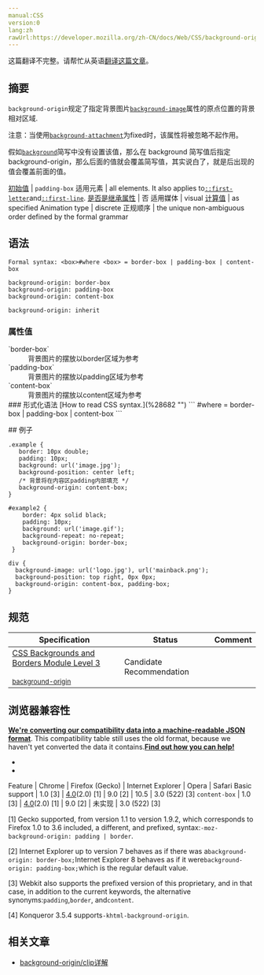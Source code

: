 ```yaml
---
manual:CSS
version:0
lang:zh
rawUrl:https://developer.mozilla.org/zh-CN/docs/Web/CSS/background-origin
---
```




这篇翻译不完整。请帮忙从英语[翻译这篇文章](%28681 "")。





## 摘要<a name="摘要"></a>


`background-origin`规定了指定背景图片[`background-image`](%27810 "CSS background-image 属性用于为一个元素设置一个或者多个背景图像。图像在绘制时，以z方向堆叠的方式进行。先指定的图像会在之后指定的图像上面绘制。因此指定的第一个图像最接近用户。")属性的原点位置的背景相对区域.



注意：当使用[`background-attachment`](%27806 "如果指定了 background-image ，那么 background-attachment 决定背景是在视口中固定的还是随包含它的区块滚动的。")为fixed时，该属性将被忽略不起作用。

假如[`background`](%147 "background 是CSS简写属性，用来集中设置各种背景属性。background 可以用来设置一个或多个属性:background-color, background-image, background-position, background-repeat, background-size, background-attachment。")简写中没有设置该值，那么在 background 简写值后指定background-origin，那么后面的值就会覆盖简写值，其实说白了，就是后出现的值会覆盖前面的值。

[初始值](%28302 "") | `padding-box` 
适用元素 | all elements. It also applies to[`::first-letter`](%27929 "CSS 伪元素 ::first-letter会选中某 block-level element（块级元素）第一行的第一个字母，并且文字所处的行之前没有其他内容（如图片和内联的表格） 。")and[`::first-line`](%27930 "::first-line CSS pseudo-element （CSS伪元素）在某 block-level element （块级元素）的第一行应用样式。第一行的长度取决于很多因素，包括元素宽度，文档宽度和文本的文字大小。"). 
[是否是继承属性](%28299 "") | 否 
适用媒体 | visual 
[计算值](%28304 "") | as specified 
Animation type | discrete 
正规顺序 | the unique non-ambiguous order defined by the formal grammar 


## 语法<a name="语法"></a>

```
Formal syntax: <box>#where <box> = border-box | padding-box | content-box
```

```
background-origin: border-box
background-origin: padding-box
background-origin: content-box

background-origin: inherit
```

### 属性值<a name="属性值"></a>
<dl><dt id=''>`border-box`</dt><dd>背景图片的摆放以border区域为参考</dd><dt id=''>`padding-box`</dt><dd>背景图片的摆放以padding区域为参考</dd><dt id=''>`content-box`</dt><dd>背景图片的摆放以content区域为参考</dd><dt id=''>
### 形式化语法<a name="形式化语法"></a>
[How to read CSS syntax.](%28682 "")
```
<box>#where <box> = border-box | padding-box | content-box
```
</dt></dl>
## 例子<a name="例子"></a>

```
.example {
   border: 10px double;
   padding: 10px;
   background: url('image.jpg');
   background-position: center left;
   /* 背景将在内容区padding内部填充 */ 
   background-origin: content-box;
}
```

```
#example2 {
    border: 4px solid black;
    padding: 10px;
    background: url('image.gif');
    background-repeat: no-repeat;
    background-origin: border-box;
 }
```

```
div {
  background-image: url('logo.jpg'), url('mainback.png');
  background-position: top right, 0px 0px;
  background-origin: content-box, padding-box;
} 

```

## 规范<a name="规范"></a>

Specification | Status | Comment 
 ---  |  ---  |  ---  | 
[CSS Backgrounds and Borders Module Level 3<br></br><small>background-origin</small>](%28683 "") | Candidate Recommendation |  


## 浏览器兼容性<a name="浏览器兼容性"></a>


**[We&#39;re converting our compatibility data into a machine-readable JSON format](%3344 "")**. This compatibility table still uses the old format, because we haven&#39;t yet converted the data it contains.**[Find out how you can help!](%3392 "")**


* 
* 

Feature | Chrome | Firefox (Gecko) | Internet Explorer | Opera | Safari 
Basic support | 1.0 [3] | [4.0](%3678 "Released on 2011-03-22.")(2.0) [1] | 9.0 [2] | 10.5 | 3.0 (522) [3] 
`content-box` | 1.0 [3] | [4.0](%3678 "Released on 2011-03-22.")(2.0) [1] | 9.0 [2] | 未实现 | 3.0 (522) [3] 






[1] Gecko supported, from version 1.1 to version 1.9.2, which corresponds to Firefox 1.0 to 3.6 included, a different, and prefixed, syntax:`-moz-background-origin: padding | border`.



[2] Internet Explorer up to version 7 behaves as if there was a`background-origin: border-box;`Internet Explorer 8 behaves as if it were`background-origin: padding-box;`which is the regular default value.



[3] Webkit also supports the prefixed version of this proprietary, and in that case, in addition to the current keywords, the alternative synonyms:`padding`,`border`, and`content`.



[4] Konqueror 3.5.4 supports`-khtml-background-origin`.


## 相关文章<a name="相关文章"></a>

* [background-origin/clip详解](%28684 "")



